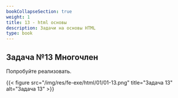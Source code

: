 ```yaml
---
bookCollapseSection: true
weight: 1
title: 13 - html основы
description: Задачи на основы HTML
type: book
---
```

## Задача №13 Многочлен

Попробуйте реализовать.

{{< figure src="/img/res/fe-exe/html/01/01-13.png" title="Задача 13" alt="Задача 13" >}}


